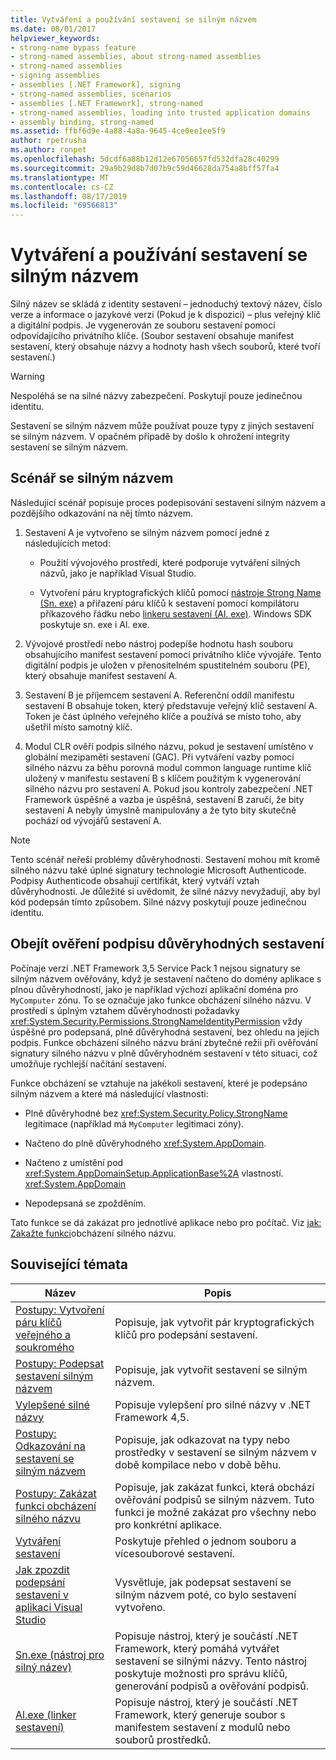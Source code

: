 ```yaml
---
title: Vytváření a používání sestavení se silným názvem
ms.date: 08/01/2017
helpviewer_keywords:
- strong-name bypass feature
- strong-named assemblies, about strong-named assemblies
- strong-named assemblies
- signing assemblies
- assemblies [.NET Framework], signing
- strong-named assemblies, scenarios
- assemblies [.NET Framework], strong-named
- strong-named assemblies, loading into trusted application domains
- assembly binding, strong-named
ms.assetid: ffbf6d9e-4a88-4a8a-9645-4ce0ee1ee5f9
author: rpetrusha
ms.author: ronpet
ms.openlocfilehash: 5dcdf6a88b12d12e67056657fd532dfa28c40299
ms.sourcegitcommit: 29a9b29d8b7d07b9c59d46628da754a8bff57fa4
ms.translationtype: MT
ms.contentlocale: cs-CZ
ms.lasthandoff: 08/17/2019
ms.locfileid: "69566813"
---
```

# <a name="create-and-use-strong-named-assemblies"></a>Vytváření a používání sestavení se silným názvem

Silný název se skládá z identity sestavení – jednoduchý textový název, číslo verze a informace o jazykové verzi (Pokud je k dispozici) – plus veřejný klíč a digitální podpis. Je vygenerován ze souboru sestavení pomocí odpovídajícího privátního klíče. (Soubor sestavení obsahuje manifest sestavení, který obsahuje názvy a hodnoty hash všech souborů, které tvoří sestavení.)

> [!WARNING]
> Nespoléhá se na silné názvy zabezpečení. Poskytují pouze jedinečnou identitu.

Sestavení se silným názvem může používat pouze typy z jiných sestavení se silným názvem. V opačném případě by došlo k ohrožení integrity sestavení se silným názvem.

## <a name="strong-name-scenario"></a>Scénář se silným názvem

Následující scénář popisuje proces podepisování sestavení silným názvem a pozdějšího odkazování na něj tímto názvem.

1. Sestavení A je vytvořeno se silným názvem pomocí jedné z následujících metod:

    - Použití vývojového prostředí, které podporuje vytváření silných názvů, jako je například Visual Studio.

    - Vytvoření páru kryptografických klíčů pomocí [nástroje Strong Name (Sn. exe)](../../../docs/framework/tools/sn-exe-strong-name-tool.md) a přiřazení páru klíčů k sestavení pomocí kompilátoru příkazového řádku nebo [linkeru sestavení (Al. exe)](../../../docs/framework/tools/al-exe-assembly-linker.md). Windows SDK poskytuje sn. exe i Al. exe.

2. Vývojové prostředí nebo nástroj podepíše hodnotu hash souboru obsahujícího manifest sestavení pomocí privátního klíče vývojáře. Tento digitální podpis je uložen v přenositelném spustitelném souboru (PE), který obsahuje manifest sestavení A.

3. Sestavení B je příjemcem sestavení A. Referenční oddíl manifestu sestavení B obsahuje token, který představuje veřejný klíč sestavení A. Token je část úplného veřejného klíče a používá se místo toho, aby ušetřil místo samotný klíč.

4. Modul CLR ověří podpis silného názvu, pokud je sestavení umístěno v globální mezipaměti sestavení (GAC). Při vytváření vazby pomocí silného názvu za běhu porovná modul common language runtime klíč uložený v manifestu sestavení B s klíčem použitým k vygenerování silného názvu pro sestavení A. Pokud jsou kontroly zabezpečení .NET Framework úspěšné a vazba je úspěšná, sestavení B zaručí, že bity sestavení A nebyly úmyslně manipulovány a že tyto bity skutečně pochází od vývojářů sestavení A.

> [!NOTE]
> Tento scénář neřeší problémy důvěryhodnosti. Sestavení mohou mít kromě silného názvu také úplné signatury technologie Microsoft Authenticode. Podpisy Authenticode obsahují certifikát, který vytváří vztah důvěryhodnosti. Je důležité si uvědomit, že silné názvy nevyžadují, aby byl kód podepsán tímto způsobem. Silné názvy poskytují pouze jedinečnou identitu.

## <a name="bypass-signature-verification-of-trusted-assemblies"></a>Obejít ověření podpisu důvěryhodných sestavení

Počínaje verzí .NET Framework 3,5 Service Pack 1 nejsou signatury se silným názvem ověřovány, když je sestavení načteno do domény aplikace s plnou důvěryhodností, jako je například výchozí aplikační doména pro `MyComputer` zónu. To se označuje jako funkce obcházení silného názvu. V prostředí s úplným vztahem důvěryhodnosti požadavky <xref:System.Security.Permissions.StrongNameIdentityPermission> vždy úspěšné pro podepsaná, plně důvěryhodná sestavení, bez ohledu na jejich podpis. Funkce obcházení silného názvu brání zbytečné režii při ověřování signatury silného názvu v plně důvěryhodném sestavení v této situaci, což umožňuje rychlejší načítání sestavení.

Funkce obcházení se vztahuje na jakékoli sestavení, které je podepsáno silným názvem a které má následující vlastnosti:

- Plně důvěryhodné bez <xref:System.Security.Policy.StrongName> legitimace (například má `MyComputer` legitimaci zóny).

- Načteno do plně důvěryhodného <xref:System.AppDomain>.

- Načteno z umístění pod <xref:System.AppDomainSetup.ApplicationBase%2A> vlastností. <xref:System.AppDomain>

- Nepodepsaná se zpožděním.

Tato funkce se dá zakázat pro jednotlivé aplikace nebo pro počítač. Viz [jak: Zakažte funkci](../../../docs/framework/app-domains/how-to-disable-the-strong-name-bypass-feature.md)obcházení silného názvu.

## <a name="related-topics"></a>Související témata

|Název|Popis|
|-----------|-----------------|
|[Postupy: Vytvoření páru klíčů veřejného a soukromého](../../../docs/framework/app-domains/how-to-create-a-public-private-key-pair.md)|Popisuje, jak vytvořit pár kryptografických klíčů pro podepsání sestavení.|
|[Postupy: Podepsat sestavení silným názvem](../../../docs/framework/app-domains/how-to-sign-an-assembly-with-a-strong-name.md)|Popisuje, jak vytvořit sestavení se silným názvem.|
|[Vylepšené silné názvy](../../../docs/framework/app-domains/enhanced-strong-naming.md)|Popisuje vylepšení pro silné názvy v .NET Framework 4,5.|
|[Postupy: Odkazování na sestavení se silným názvem](../../../docs/framework/app-domains/how-to-reference-a-strong-named-assembly.md)|Popisuje, jak odkazovat na typy nebo prostředky v sestavení se silným názvem v době kompilace nebo v době běhu.|
|[Postupy: Zakázat funkci obcházení silného názvu](../../../docs/framework/app-domains/how-to-disable-the-strong-name-bypass-feature.md)|Popisuje, jak zakázat funkci, která obchází ověřování podpisů se silným názvem. Tuto funkci je možné zakázat pro všechny nebo pro konkrétní aplikace.|
|[Vytváření sestavení](../../../docs/framework/app-domains/create-assemblies.md)|Poskytuje přehled o jednom souboru a vícesouborové sestavení.|
|[Jak zpozdit podepsání sestavení v aplikaci Visual Studio](/visualstudio/ide/managing-assembly-and-manifest-signing#how-to-sign-an-assembly-in-visual-studio)|Vysvětluje, jak podepsat sestavení se silným názvem poté, co bylo sestavení vytvořeno.|
|[Sn.exe (nástroj pro silný název)](../../../docs/framework/tools/sn-exe-strong-name-tool.md)|Popisuje nástroj, který je součástí .NET Framework, který pomáhá vytvářet sestavení se silnými názvy. Tento nástroj poskytuje možnosti pro správu klíčů, generování podpisů a ověřování podpisů.|
|[Al.exe (linker sestavení)](../../../docs/framework/tools/al-exe-assembly-linker.md)|Popisuje nástroj, který je součástí .NET Framework, který generuje soubor s manifestem sestavení z modulů nebo souborů prostředků.|
